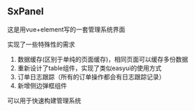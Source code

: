 ## SxPanel

这是用vue+element写的一套管理系统界面

实现了一些特殊性的需求
1. 数据缓存(区别于单纯的页面缓存)，相同页面可以缓存多份数据
2. 重新设计了table组件，实现了类似easyui的使用方式
3. 订单日志跟踪（所有的订单操作都会有日志跟踪记录）
4. 新增侧边弹框组件

可以用于快速构建管理系统
